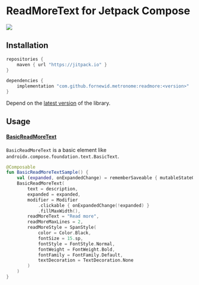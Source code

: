 # ReadMoreText for Jetpack Compose

<a href="https://jitpack.io/#fornewid/metronome"><img src="https://jitpack.io/v/fornewid/metronome.svg"/></a>

## Installation

```gradle
repositories {
    maven { url "https://jitpack.io" }
}

dependencies {
    implementation "com.github.fornewid.metronome:readmore:<version>"
}
```

Depend on the [latest version](https://github.com/fornewid/metronome/releases) of the library.

## Usage

#### [BasicReadMoreText](https://github.com/fornewid/metronome/blob/main/readmore/src/main/java/soup/metronome/readmore/BasicReadMoreText.kt)

`BasicReadMoreText` is a basic element like `androidx.compose.foundation.text.BasicText`.

```kotlin
@Composable
fun BasicReadMoreTextSample() {
    val (expanded, onExpandedChange) = rememberSaveable { mutableStateOf(false) }
    BasicReadMoreText(
        text = description,
        expanded = expanded,
        modifier = Modifier
            .clickable { onExpandedChange(!expanded) }
            .fillMaxWidth(),
        readMoreText = "Read more",
        readMoreMaxLines = 2,
        readMoreStyle = SpanStyle(
            color = Color.Black,
            fontSize = 15.sp,
            fontStyle = FontStyle.Normal,
            fontWeight = FontWeight.Bold,
            fontFamily = FontFamily.Default,
            textDecoration = TextDecoration.None
        )
    )
}
```
